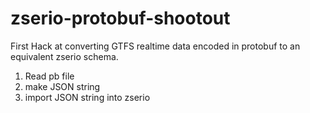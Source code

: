 # zserio-protobuf-shootout

First Hack at converting GTFS realtime data encoded in protobuf to an equivalent zserio schema.

1. Read pb file
2. make JSON string
3. import JSON string into zserio
